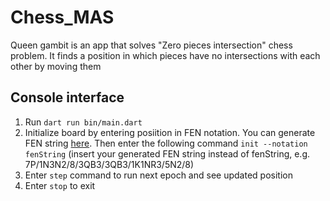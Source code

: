 # Chess_MAS

Queen gambit is an app that solves "Zero pieces intersection" chess problem. It finds a position in which pieces have no intersections with each other by moving them

## Console interface

1. Run `dart run bin/main.dart`
2. Initialize board by entering posiition in FEN notation. You can generate FEN string [here](http://www.netreal.de/Forsyth-Edwards-Notation/index.php). Then enter the following command `init --notation fenString` (insert your generated FEN string instead of fenString, e.g. 7P/1N3N2/8/3QB3/3QB3/1K1NR3/5N2/8)
3. Enter `step` command to run next epoch and see updated position
4. Enter `stop` to exit

